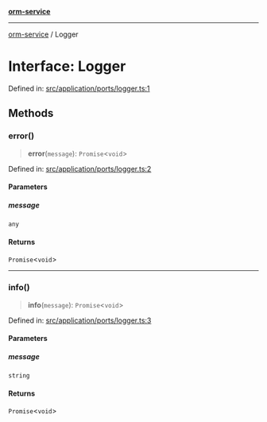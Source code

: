 [**orm-service**](../README.md)

***

[orm-service](../globals.md) / Logger

# Interface: Logger

Defined in: [src/application/ports/logger.ts:1](https://github.com/lambda-orm/lambdaorm-svc/blob/b85161d80fb94d76aed52272905d40acde9ea6fd/src/application/ports/logger.ts#L1)

## Methods

### error()

> **error**(`message`): `Promise`\<`void`\>

Defined in: [src/application/ports/logger.ts:2](https://github.com/lambda-orm/lambdaorm-svc/blob/b85161d80fb94d76aed52272905d40acde9ea6fd/src/application/ports/logger.ts#L2)

#### Parameters

##### message

`any`

#### Returns

`Promise`\<`void`\>

***

### info()

> **info**(`message`): `Promise`\<`void`\>

Defined in: [src/application/ports/logger.ts:3](https://github.com/lambda-orm/lambdaorm-svc/blob/b85161d80fb94d76aed52272905d40acde9ea6fd/src/application/ports/logger.ts#L3)

#### Parameters

##### message

`string`

#### Returns

`Promise`\<`void`\>
